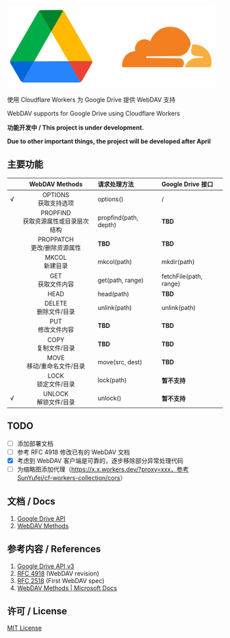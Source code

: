 ![](doc/icon.png)

使用 Cloudflare Workers 为 Google Drive 提供 WebDAV 支持

WebDAV supports for Google Drive using Cloudflare Workers

__功能开发中 / This project is under development.__

__Due to other important things, the project will be developed after April__

## 主要功能

| |WebDAV Methods|请求处理方法|Google Drive 接口|
|---:|:---:|:---|:---|
|√|OPTIONS<br>获取支持选项|options()|/|
| |PROPFIND<br>获取资源属性或目录层次结构|propfind(path, depth)|**TBD**|
| |PROPPATCH<br>更改/删除资源属性|**TBD**|**TBD**|
| |MKCOL<br>新建目录|mkcol(path)|mkdir(path)|
| |GET<br>获取文件内容|get(path, range)|fetchFile(path, range)|
| |HEAD|head(path)|**TBD**|
| |DELETE<br>删除文件/目录|unlink(path)|unlink(path)|
| |PUT<br>修改文件内容|**TBD**|**TBD**|
| |COPY<br>复制文件/目录|**TBD**|**TBD**|
| |MOVE<br>移动/重命名文件/目录|move(src, dest)|**TBD**|
| |LOCK<br>锁定文件/目录|lock(path)|**暂不支持**|
|√|UNLOCK<br>解锁文件/目录|unlock()|**暂不支持**|

## TODO

- [ ] 添加部署文档
- [ ] 参考 RFC 4918 修改已有的 WebDAV 文档
- [x] 考虑到 WebDAV 客户端是可靠的，逐步移除部分异常处理代码
- [ ] 为缩略图添加代理（https://x.x.workers.dev/?proxy=xxx，参考 [SunYufei/cf-workers-collection/cors](https://github.com/SunYufei/cf-workers-collection/tree/master/cors)）

## 文档 / Docs

1. [Google Drive API](doc/Google%20Drive%20API.md)
2. [WebDAV Methods](doc/WebDAV.md)

## 参考内容 / References

1. [Google Drive API v3](https://developers.google.com/drive)
2. [RFC 4918](http://www.webdav.org/specs/rfc4918.html) (WebDAV revision)
3. [RFC 2518](http://www.webdav.org/specs/rfc2518.html) (First WebDAV spec)
4. [WebDAV Methods | Microsoft Docs](https://docs.microsoft.com/en-us/previous-versions/office/developer/exchange-server-2003/aa142917(v=exchg.65))

## 许可 / License

[MIT License](LICENSE)
